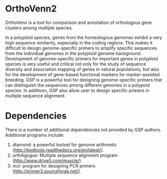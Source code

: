 # OrthoVenn2

OrthoVenn is a tool for comparison and annotation of orthologous gene clusters among multiple species.

In a polyploid species, genes from the homeologous genomes exhibit a very high sequence similarity, especially in the coding regions. This makes it difficult to design genome-specific primers to amplify specific sequences from the individual genomes in the polyploid genome background. Development of genome-specific primers for important genes in polyploid species is very useful and critical not only for the study of sequence diversity and association mapping of genes in natural populations, but also for the development of gene-based functional markers for marker-assisted breeding. GSP is a powerful tool for designing genome-specific primers that can distinguish the sequences among different genomes in a polypoid species. In additoon, GSP also allow user to design specific priemrs in multiple sequence alignment.

# Dependencies

There is a number of additional dependencies not provided by GSP authors. Additional programs include:

1. diamond: a powerful toolset for genome arithmetic (http://bedtools.readthedocs.org/en/latest/).<br/>
2. orthAgogue: Multiple sequence alignment program (http://www.drive5.com/muscle/).<br/>
3. mcl: program for designing PCR primers (http://primer3.sourceforge.net/).<br/>
